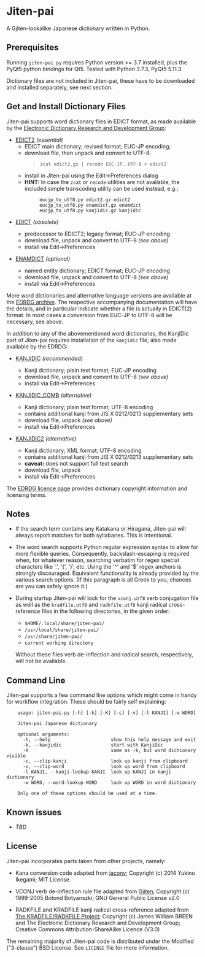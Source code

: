 # Jiten-pai

A Gjiten-lookalike Japanese dictionary written in Python.

## Prerequisites

Running `jiten-pai.py` requires Python version >= 3.7 installed, plus the
PyQt5 python bindings for Qt5. Tested with Python 3.7.3, PyQt5 5.11.3.

Dictionary files are not included in Jiten-pai, these have to be downloaded
and installed separately, see next section.


## Get and Install Dictionary Files

Jiten-pai supports word dictionary files in EDICT format, as made available by
the [Electronic Dictionary Research and Development Group](http://www.edrdg.org/):

* [EDICT2](http://ftp.edrdg.org/pub/Nihongo/edict2.gz) *(essential)*
    * EDICT main dictionary; revised format; EUC-JP encoding;
    * download file, then unpack and convert to UTF-8:
      > `zcat edict2.gz | recode EUC-JP..UTF-8 > edict2`
    * install in Jiten-pai using the Edit->Preferences dialog
    * **HINT:** In case the `zcat` or `recode` utilities are not available,
      the included simple transcoding utility can be used instead, e.g.:
```
            eucjp_to_utf8.py edict2.gz edict2
            eucjp_to_utf8.py enamdict.gz enamdict
            eucjp_to_utf8.py kanjidic.gz kanjidic
```

* [EDICT](http://ftp.edrdg.org/pub/Nihongo/edict.gz) *(obsolete)*
    * predecessor to EDICT2; legacy format; EUC-JP encoding
    * download file, unpack and convert to UTF-8 *(see above)*
    * install via Edit->Preferences

* [ENAMDICT](http://ftp.edrdg.org/pub/Nihongo/enamdict.gz) *(optional)*
    * named entity dictionary; EDICT format; EUC-JP encoding
    * download file, unpack and convert to UTF-8 *(see above)*
    * install via Edit->Preferences

More word dictionaries and alternative language versions are available at
the [EDRDG archive](http://ftp.edrdg.org/pub/Nihongo/#dic_fil). The
respective accompanying documentation will have the details, and in
particular indicate whether a file is actually in EDICT(2) format. In most
cases a conversion from EUC-JP to UTF-8 will be necessary, see above.

In addition to any of the abovementioned word dictionaries, the KanjiDic
part of Jiten-pai requires installation of the `kanjidic` file, also made
available by the EDRDG:

* [KANJIDIC](http://ftp.edrdg.org/pub/Nihongo/kanjidic.gz) *(recommended)*
    * Kanji dictionary; plain text format; EUC-JP encoding
    * download file, unpack and convert to UTF-8 *(see above)*
    * install via Edit->Preferences

* [KANJIDIC_COMB](http://ftp.edrdg.org/pub/Nihongo/kanjidic_comb_utf8.gz) *(alternative)*
    * Kanji dictionary; plain text format; UTF-8 encoding
    * contains additional kanji from JIS X 0212/0213 supplementary sets
    * download file, unpack *(see above)*
    * install via Edit->Preferences

* [KANJIDIC2](http://ftp.edrdg.org/pub/Nihongo/kanjidic2.xml.gz) *(alternative)*
    * Kanji dictionary; XML format; UTF-8 encoding
    * contains additional kanji from JIS X 0212/0213 supplementary sets
    * **caveat:** does not support full text search
    * download file, unpack
    * install via Edit->Preferences

The [EDRDG licence page](http://www.edrdg.org/edrdg/licence.html) provides
dictionary copyright information and licensing terms.


## Notes

* If the search term contains any Katakana or Hiragana, Jiten-pai will
  always report matches for both syllabaries. This is intentional.

* The word search supports Python regular expression syntax to allow for
  more flexible queries. Consequently, backslash-escaping is required when,
  for whatever reason, searching verbatim for regex special characters
  like '.', '(', ')', etc.  Using the '^' and '$' regex anchors is
  strongly discouraged. Equivalent functionality is already provided by
  the various search options. (If this paragraph is all Greek to you,
  chances are you can safely ignore it.)

* During startup Jiten-pai will look for the `vconj.utf8` verb conjugation
  file as well as the `kradfile.utf8` and `radkfile.utf8` kanji radical
  cross-reference files in the following directories, in the given order:
    * `$HOME/.local/share/jiten-pai/`
    * `/usr/local/share/jiten-pai/`
    * `/usr/share/jiten-pai/`
    * `current working directory`

    Without these files verb de-inflection and radical search, respectively,
    will not be available.


## Command Line

Jiten-pai supports a few command line options which might come in handy
for workflow integration.  These should be fairly self explaining:
```
    usage: jiten-pai.py [-h] [-k] [-K] [-c] [-v] [-l KANJI] [-w WORD]

    Jiten-pai Japanese dictionary

    optional arguments:
      -h, --help                      show this help message and exit
      -k, --kanjidic                  start with KanjiDic
      -K                              same as -k, but word dictionary visible
      -c, --clip-kanji                look up kanji from clipboard
      -v, --clip-word                 look up word from clipboard
      -l KANJI, --kanji-lookup KANJI  look up KANJI in kanji dictionary
      -w WORD, --word-lookup WORD     look up WORD in word dictionary

    Only one of these options should be used at a time.
```


## Known issues

* *TBD*


## License

Jiten-pai incorporates parts taken from other projects, namely:

* Kana conversion code adapted from [jaconv](https://github.com/ikegami-yukino/jaconv);
  Copyright (c) 2014 Yukino Ikegami; MIT License

* VCONJ verb de-inflection rule file adapted from [Gjiten](http://gjiten.sourceforge.net/);
  Copyright (c) 1999-2005 Botond Botyanszki; GNU General Public License v2.0

* RADKFILE and KRADFILE kanji radical cross-reference adapted from
  [The KRADFILE/RADKFILE Project](http://www.edrdg.org/krad/kradinf.html);
  Copyright (c) James William BREEN and The Electronic Dictionary Research
  and Development Group; Creative Commons Attribution-ShareAlike Licence (V3.0)

The remaining majority of Jiten-pai code is distributed under the
Modified ("3-clause") BSD License. See `LICENSE` file for more information.
